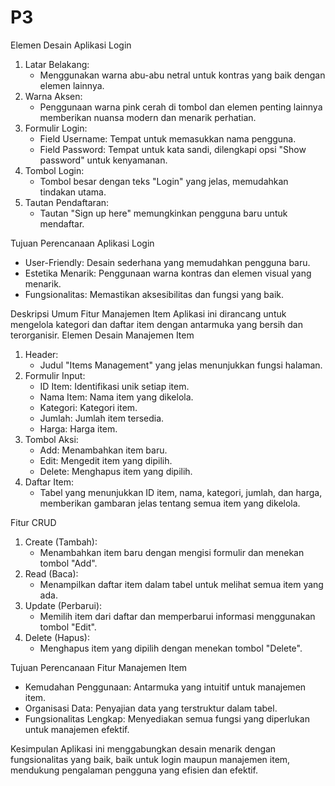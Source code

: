 # P3
Elemen Desain Aplikasi Login
1. Latar Belakang:
   - Menggunakan warna abu-abu netral untuk kontras yang baik dengan elemen lainnya.
2. Warna Aksen:
   - Penggunaan warna pink cerah di tombol dan elemen penting lainnya memberikan nuansa modern dan menarik perhatian.
3. Formulir Login:
   - Field Username: Tempat untuk memasukkan nama pengguna.
   - Field Password: Tempat untuk kata sandi, dilengkapi opsi "Show password" untuk kenyamanan.
4. Tombol Login:
   - Tombol besar dengan teks "Login" yang jelas, memudahkan tindakan utama.
5. Tautan Pendaftaran:
   - Tautan "Sign up here" memungkinkan pengguna baru untuk mendaftar.

Tujuan Perencanaan Aplikasi Login
- User-Friendly: Desain sederhana yang memudahkan pengguna baru.
- Estetika Menarik: Penggunaan warna kontras dan elemen visual yang menarik.
- Fungsionalitas: Memastikan aksesibilitas dan fungsi yang baik.

Deskripsi Umum Fitur Manajemen Item
Aplikasi ini dirancang untuk mengelola kategori dan daftar item dengan antarmuka yang bersih dan terorganisir.
Elemen Desain Manajemen Item
1. Header:
   - Judul "Items Management" yang jelas menunjukkan fungsi halaman.
2. Formulir Input:
   - ID Item: Identifikasi unik setiap item.
   - Nama Item: Nama item yang dikelola.
   - Kategori: Kategori item.
   - Jumlah: Jumlah item tersedia.
   - Harga: Harga item.
3. Tombol Aksi:
   - Add: Menambahkan item baru.
   - Edit: Mengedit item yang dipilih.
   - Delete: Menghapus item yang dipilih.
4. Daftar Item:
   - Tabel yang menunjukkan ID item, nama, kategori, jumlah, dan harga, memberikan gambaran jelas tentang semua item yang dikelola.

Fitur CRUD
1. Create (Tambah):
   - Menambahkan item baru dengan mengisi formulir dan menekan tombol "Add".
2. Read (Baca):
   - Menampilkan daftar item dalam tabel untuk melihat semua item yang ada.
3. Update (Perbarui):
   - Memilih item dari daftar dan memperbarui informasi menggunakan tombol "Edit".
4. Delete (Hapus):
   - Menghapus item yang dipilih dengan menekan tombol "Delete".

Tujuan Perencanaan Fitur Manajemen Item
- Kemudahan Penggunaan: Antarmuka yang intuitif untuk manajemen item.
- Organisasi Data: Penyajian data yang terstruktur dalam tabel.
- Fungsionalitas Lengkap: Menyediakan semua fungsi yang diperlukan untuk manajemen efektif.

Kesimpulan
Aplikasi ini menggabungkan desain menarik dengan fungsionalitas yang baik, baik untuk login maupun manajemen item, mendukung pengalaman pengguna yang efisien dan efektif.
